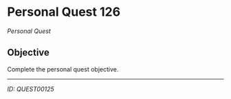 # Personal Quest 126

*Personal Quest*

## Objective
Complete the personal quest objective.

---
*ID: QUEST00125*